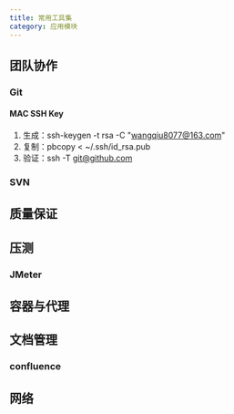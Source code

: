 ```yaml
---
title: 常用工具集
category: 应用模块
---
```


## 团队协作
### Git

#### MAC SSH Key
1. 生成：ssh-keygen -t rsa -C "wangqiu8077@163.com"
2. 复制：pbcopy < ~/.ssh/id_rsa.pub
3. 验证：ssh -T git@github.com

### SVN

## 质量保证

## 压测
### JMeter

## 容器与代理

## 文档管理
### confluence

## 网络